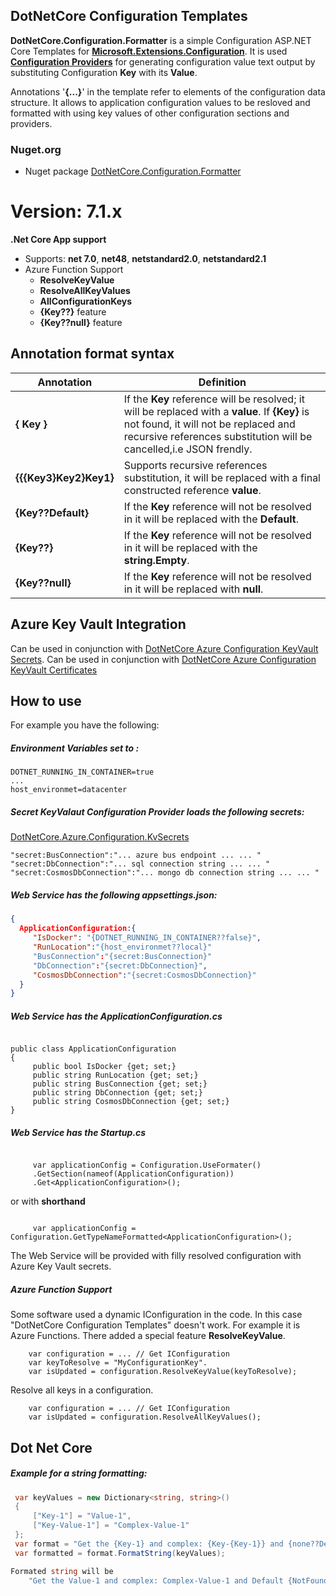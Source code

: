 ## DotNetCore Configuration Templates 

**DotNetCore.Configuration.Formatter** is a simple Configuration ASP.NET Core Templates for
[**Microsoft.Extensions.Configuration**](https://docs.microsoft.com/en-us/aspnet/core/fundamentals/configuration/?view=aspnetcore-6.0).
It is used [**Configuration Providers**](https://docs.microsoft.com/en-us/aspnet/core/fundamentals/configuration/?view=aspnetcore-6.0#configuration-providers)
for generating configuration value text output by substituting Configuration **Key** with its **Value**.

Annotations '**\{...\}**' in the template refer to elements of the configuration data structure.
It allows to application configuration values to be resloved and formatted with using key values of other configuration sections and providers.

### Nuget.org

- Nuget package [DotNetCore.Configuration.Formatter](https://www.nuget.org/packages/DotNetCore.Configuration.Formatter/)

# Version: 7.1.x
**.Net Core App support**
- Supports: **net 7.0**,  **net48**, **netstandard2.0**, **netstandard2.1**
- Azure Function Support
  - **ResolveKeyValue**
  - **ResolveAllKeyValues**
  - **AllConfigurationKeys**
  - **\{Key??}** feature
  - **\{Key??null}** feature

## Annotation format syntax

|  Annotation   | Definition  |
-----------------------------------------------   | ---  |
 **\{ Key }**  |  If the **Key**  reference will be resolved; it will be replaced with a **value**. If **\{Key}** is not found, it will not be replaced and recursive references substitution will be cancelled,i.e JSON frendly.
**\{{{Key3}Key2}Key1}**   |  Supports recursive references substitution, it will be replaced with a final constructed reference **value**.
 **\{Key??Default}**   | If the **Key** reference will not be resolved in it will be replaced with the **Default**.
 **\{Key??}**   | If the **Key** reference will not be resolved in it will be replaced with the **string.Empty**.
 **\{Key??null}**   | If the **Key** reference will not be resolved in it will be replaced with **null**.
  


## Azure Key Vault Integration 

Can be used in conjunction with [DotNetCore Azure Configuration KeyVault Secrets](https://github.com/Wallsmedia/DotNetCore.Azure.Configuration.KvSecrets).
Can be used in conjunction with [DotNetCore Azure Configuration KeyVault Certificates](https://github.com/Wallsmedia/DotNetCore.Azure.Configuration.KvCertificates)

## How to use




For example you have the following:

##### Environment Variables set to :

```
DOTNET_RUNNING_IN_CONTAINER=true
...
host_environmet=datacenter
```

##### Secret KeyValaut Configuration Provider loads the following secrets:
[DotNetCore.Azure.Configuration.KvSecrets](https://www.nuget.org/packages/DotNetCore.Azure.Configuration.KvSecrets)


```
"secret:BusConnection":"... azure bus endpoint ... ... "
"secret:DbConnection":"... sql connection string ... ... "
"secret:CosmosDbConnection":"... mongo db connection string ... ... "
```

##### Web Service has the following appsettings.json:

``` JSON 
{
  ApplicationConfiguration:{
     "IsDocker": "{DOTNET_RUNNING_IN_CONTAINER??false}",
     "RunLocation":"{host_environmet??local}"
     "BusConnection":"{secret:BusConnection}"
     "DbConnection":"{secret:DbConnection}",
     "CosmosDbConnection":"{secret:CosmosDbConnection}"
  }
}
```

##### Web Service has the ApplicationConfiguration.cs

``` CSharp

public class ApplicationConfiguration 
{
     public bool IsDocker {get; set;}
     public string RunLocation {get; set;}
     public string BusConnection {get; set;}
     public string DbConnection {get; set;}
     public string CosmosDbConnection {get; set;}
}
```

##### Web Service has the Startup.cs


``` CSharp

     var applicationConfig = Configuration.UseFormater()
     .GetSection(nameof(ApplicationConfiguration))
     .Get<ApplicationConfiguration>();
  ```

or with **shorthand** 

``` CSharp

     var applicationConfig = Configuration.GetTypeNameFormatted<ApplicationConfiguration>();

```

The Web Service will be provided with filly resolved configuration with Azure Key Vault secrets. 

##### Azure Function Support

Some software used a dynamic IConfiguration in the code. In this case  "DotNetCore Configuration Templates" doesn't work.
For example it is Azure Functions. There added a special feature **ResolveKeyValue**.

``` CSharp
    var configuration = ... // Get IConfiguration
    var keyToResolve = "MyConfigurationKey".
    var isUpdated = configuration.ResolveKeyValue(keyToResolve);
```

Resolve all keys in a configuration.

``` CSharp
    var configuration = ... // Get IConfiguration
    var isUpdated = configuration.ResolveAllKeyValues();
```

## Dot Net Core

##### Example for a string formatting:

``` C#
 var keyValues = new Dictionary<string, string>()
 {
     ["Key-1"] = "Value-1",
     ["Key-Value-1"] = "Complex-Value-1"
 };
 var format = "Get the {Key-1} and complex: {Key-{Key-1}} and {none??Default} and {NotFound}";
 var formatted = format.FormatString(keyValues);

Formated string will be 
    "Get the Value-1 and complex: Complex-Value-1 and Default {NotFound}"
```

